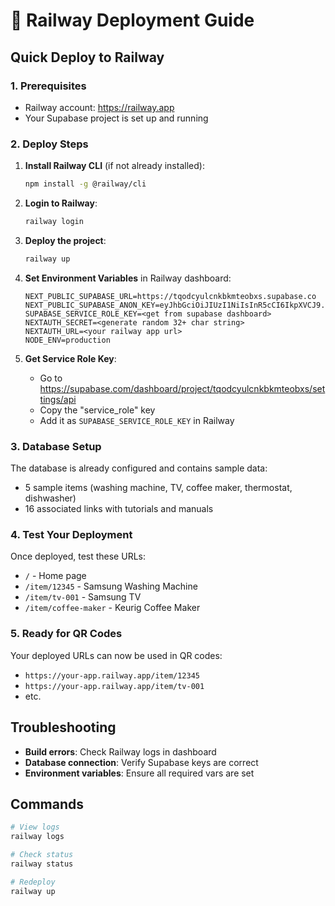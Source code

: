 # 🚂 Railway Deployment Guide

## Quick Deploy to Railway

### 1. Prerequisites
- Railway account: https://railway.app
- Your Supabase project is set up and running

### 2. Deploy Steps

1. **Install Railway CLI** (if not already installed):
   ```bash
   npm install -g @railway/cli
   ```

2. **Login to Railway**:
   ```bash
   railway login
   ```

3. **Deploy the project**:
   ```bash
   railway up
   ```

4. **Set Environment Variables** in Railway dashboard:
   ```
   NEXT_PUBLIC_SUPABASE_URL=https://tqodcyulcnkbkmteobxs.supabase.co
   NEXT_PUBLIC_SUPABASE_ANON_KEY=eyJhbGciOiJIUzI1NiIsInR5cCI6IkpXVCJ9.eyJpc3MiOiJzdXBhYmFzZSIsInJlZiI6InRxb2RjeXVsY25rYmttdGVvYnhzIiwicm9sZSI6ImFub24iLCJpYXQiOjE3NTExODU3ODUsImV4cCI6MjA2Njc2MTc4NX0.9Ph7kgGfIkB0kR1VS2EOsJ6qQf3Zn7Z1M5GUUPquBMA
   SUPABASE_SERVICE_ROLE_KEY=<get from supabase dashboard>
   NEXTAUTH_SECRET=<generate random 32+ char string>
   NEXTAUTH_URL=<your railway app url>
   NODE_ENV=production
   ```

5. **Get Service Role Key**:
   - Go to https://supabase.com/dashboard/project/tqodcyulcnkbkmteobxs/settings/api
   - Copy the "service_role" key
   - Add it as `SUPABASE_SERVICE_ROLE_KEY` in Railway

### 3. Database Setup
The database is already configured and contains sample data:
- 5 sample items (washing machine, TV, coffee maker, thermostat, dishwasher)
- 16 associated links with tutorials and manuals

### 4. Test Your Deployment
Once deployed, test these URLs:
- `/` - Home page
- `/item/12345` - Samsung Washing Machine
- `/item/tv-001` - Samsung TV
- `/item/coffee-maker` - Keurig Coffee Maker

### 5. Ready for QR Codes
Your deployed URLs can now be used in QR codes:
- `https://your-app.railway.app/item/12345`
- `https://your-app.railway.app/item/tv-001`
- etc.

## Troubleshooting

- **Build errors**: Check Railway logs in dashboard
- **Database connection**: Verify Supabase keys are correct
- **Environment variables**: Ensure all required vars are set

## Commands
```bash
# View logs
railway logs

# Check status
railway status

# Redeploy
railway up
``` 